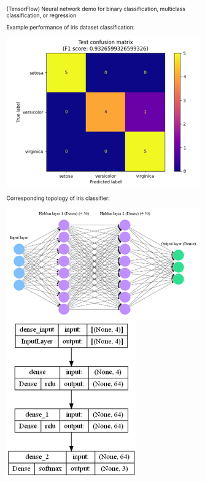 (TensorFlow) Neural network demo for binary classification, multiclass classification, or regression

Example performance of iris dataset classification:

![](iris_confusion_matrix.png)

Corresponding topology of iris classifier:

![](iris_topology.png)
![](iris_model.png)
